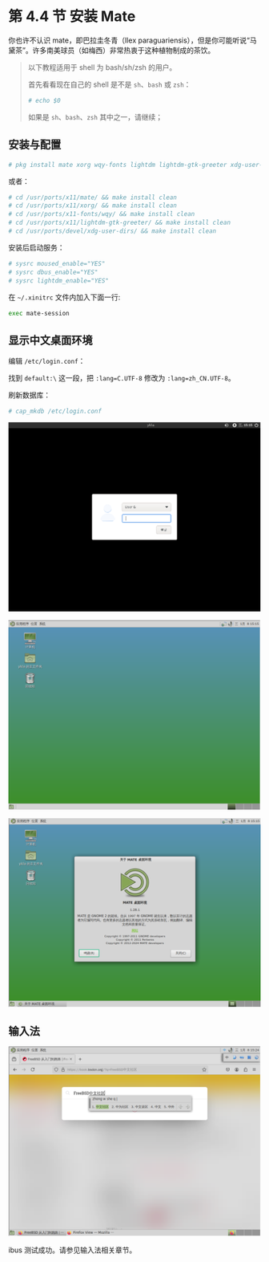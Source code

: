 # 第 4.4 节 安装 Mate

你也许不认识 mate，即巴拉圭冬青（Ilex paraguariensis），但是你可能听说“马黛茶”。许多南美球员（如梅西）非常热衷于这种植物制成的茶饮。

> 以下教程适用于 shell 为 bash/sh/zsh 的用户。
>
> 首先看看现在自己的 shell 是不是 `sh`、`bash` 或 `zsh`：
>
>```sh
># echo $0
>```
>
> 如果是 `sh`、`bash`、`zsh` 其中之一，请继续；

## 安装与配置

```sh
# pkg install mate xorg wqy-fonts lightdm lightdm-gtk-greeter xdg-user-dirs
```

或者：

```sh
# cd /usr/ports/x11/mate/ && make install clean
# cd /usr/ports/x11/xorg/ && make install clean
# cd /usr/ports/x11-fonts/wqy/ && make install clean
# cd /usr/ports/x11/lightdm-gtk-greeter/ && make install clean
# cd /usr/ports/devel/xdg-user-dirs/ && make install clean
```

安装后启动服务：

```sh
# sysrc moused_enable="YES"
# sysrc dbus_enable="YES"
# sysrc lightdm_enable="YES"
```

在 `~/.xinitrc` 文件内加入下面一行:

```sh
exec mate-session
```

## 显示中文桌面环境


编辑 `/etc/login.conf`：

找到 `default:\` 这一段，把 `:lang=C.UTF-8` 修改为 `:lang=zh_CN.UTF-8`。

刷新数据库：

```sh
# cap_mkdb /etc/login.conf
```

![FreeBSD 安装 MATE](../.gitbook/assets/mate1.png)

![FreeBSD 安装 MATE](../.gitbook/assets/mate2.png)

![FreeBSD 安装 MATE](../.gitbook/assets/mate3.png)

## 输入法

![FreeBSD 安装 MATE](../.gitbook/assets/mate4.png)

ibus 测试成功。请参见输入法相关章节。

